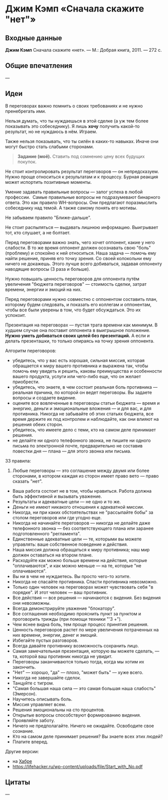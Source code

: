 # Джим Кэмп «Сначала скажите "нет"»


## Входные данные

**Джим Кэмп** Сначала скажите «нет». — М.: Добрая книга, 2011. — 272 с.


## Общие впечатления

—


## Идеи

В переговорах важно помнить о своих требованиях и не нужно пренебрегать ими. 

Нельзя думать, что ты нуждаешься в этой сделке (а уж тем более показывать это собеседнику).
Я лишь **хочу** получить какой-то результат, но не нуждаюсь в нём.
Играем.

Также нельзя показывать, что ты силён в каких-то навыках.
Иначе они могут быстро стать слабыми сторонами.

> **Задание (моё).** Ставить под сомнению цену всех будущих покупок.

Не стоит контролировать результат переговоров — он непредсказуем.
Нужно проще относиться к результатам и к процессу.
Бурная реакция может испортить позитивные моменты.

Умение задавать правильные вопросы — залог успеха в любой профессии. 
Самые правильные вопросы не подразумевают бинарного ответа.
Это как правило WH-вопросы.
Они предлагают поразмыслить собеседнику над темой.
А также самому понять его мотивы.

Не забываем правило "Ближе-дальше".

Не стоит распыляться — выдавать лишнюю информацию.
Выигрывает тот, кто слушает, а не болтает.

Перед переговорами важно знать, чего хочет оппонент, какие у него слабости.
В то же время оппонент должен осознавать свою "боль" (проблему) и спокойно к ней относиться.
Наша задача — помочь ему найти решение, приняв его точку зрения.
Со своей колокольни ему ничего не докажешь.
Этого лучше всего добиваться, задавая оппоненту наводящие вопросы (3 раза и больше).

Нужно повышать ценность переговоров для оппонента путём увеличения "бюджета переговоров" — стоимость сделки, затрат времени, энергии и эмоций на них.

Перед переговорами нужно совместно с оппонентом составить план, которому будем следовать, и показать его коллегам и оппонентам, чтобы все были уверены в том, что будет обсуждаться.
Это их успокоит. 

Презентация на переговорах — пустая трата времени как минимум.
В худшем случае она поставит оппонента в выигрышное положение.
**Нужно уметь добиваться своих целей без презентаций.**
А если и делать презенташки, то только опираясь на точку зрения оппонента. 

Алгоритм переговоров:
- убедитесь, что у вас есть хорошая, сильная миссия, которая обращается к миру вашего противника и выражена так, чтобы помочь ему увидеть и решить, каковы преимущества и особенности вашего продукта, услуги или чего-либо еще, что он желает приобрести.
- убедитесь, что знаете, в чем состоит реальная боль противника — реальная причина, по которой он ведет переговоры. Вы задаете вопросы и создаете видение.
- оцените все вовлеченные в переговоры статьи бюджета — время и энергию, деньги и эмоциональные вложения — и для вас, и для противника. Никогда не забывайте об этих статьях бюджета, все время держите их под контролем и наблюдайте, как они влияют на решения обеих сторон.
- убедитесь, что имеете дело с теми, кто на самом деле принимает решения.
- не делайте ни одного телефонного звонка, не пишите ни одного письма по электронной почте, предварительно не составив повестки дня — плана — для этого звонка или письма.

33 правила:
1. Любые переговоры — это соглашение между двумя или более сторонами, в котором каждая из сторон имеет право вето — право сказать "нет".
- Ваша работа состоит не в том, чтобы нравиться. Работа должна быть эффективной и вызывать уважение.
- Результаты и адекватные цели — не одно и то же.
- Деньги не имеют никакого отношения к адекватной миссии.
- Никогда, ни при каких обстоятельствах не "рассыпайте бобы" за столом переговоров или где угодно еще.
- Никогда не начинайте переговоров — никогда не делайте даже телефонного звонка — без соответствующего плана или заранее подготовленного "регламента".
- Единственные адекватные цели — те, которыми вы можете управлять: ваше собственное поведение и действия.
- Наша миссия должна обращаться к миру противника; наш мир должен оставаться на втором плане.
- Расходуйте как можно больше времени на действия, которые "оплачиваются", и как можно меньше — на те, которые "не оплачиваются".
- Вы ни в чем не нуждаетесь. Вы просто чего-то хотите.
- Никогда не спасайте противника. Спасти противника невозможно.
- Только один человек на переговорах может чувствовать себя "в порядке". И этот человек — ваш противник.
- Все действия — все решения — начинаются с видения. Без видения они невозможны.
- Всегда демонстрируйте уважение "блокатору".
- Все соглашения необходимо прояснить пункт за пунктом и проговорить трижды (при помощи техники "'3 +").
- Чем яснее видна боль, тем проще процесс принятия решения.
- Ценность переговоров растет по мере увеличения потраченных на них времени, энергии, денег и эмоций.
- Избегайте пустых разговоров.
- Всегда давайте противнику возможность сохранить лицо.
- Самая замечательная презентация, которую вы можете сделать, — та, которой ваш противник никогда не увидит.
- Переговоры заканчиваются только тогда, когда мы хотим их закончить.
- "Нет" — хорошо, "да" — плохо, "может быть" — хуже всего.
- Никогда не завершайте сделок.
- Танцуйте с тигром.
- "Самая большая наша сила — это самая большая наша слабость" (Эмерсон).
- Научитесь описывать боль.
- Миссия управляет всем.
- Решения эмоциональны на сто процентов.
- Открытые вопросы способствуют формированию видения.
- Проявляйте заботу.
- Ничего не предполагайте. Ничего не ожидайте. Освободите свое сознание.
- Кто на самом деле принимает решения? Вы знаете всех этих людей?
- Платите вперед.

Другие версии:
- на [Хабре](https://habrahabr.ru/company/liteorder/blog/292548/)
- https://lifehacker.ru/wp-content/uploads/file/Start_with_No.pdf


## Цитаты

—
